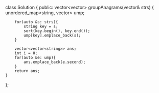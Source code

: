 class Solution {
public:
    vector<vector<string>> groupAnagrams(vector<string>& strs) {
        unordered_map<string, vector<string>> ump;

        for(auto &s: strs){
            string key = s;
            sort(key.begin(), key.end());
            ump[key].emplace_back(s);
        }

        vector<vector<string>> ans;
        int i = 0;
        for(auto &e: ump){
            ans.emplace_back(e.second);
        }
        return ans;
    }
};